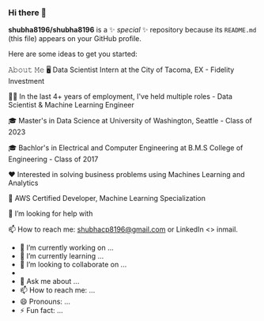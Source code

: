 ### Hi there 👋


**shubha8196/shubha8196** is a ✨ _special_ ✨ repository because its `README.md` (this file) appears on your GitHub profile.

Here are some ideas to get you started:

𝙰𝚋𝚘𝚞𝚝 𝙼𝚎
🖥 Data Scientist Intern at the City of Tacoma, EX - Fidelity Investment 

👨‍💼 In the last 4+ years of employment, I've held multiple roles - Data Scientist & Machine Learning Engineer

🎓 Master's in Data Science at University of Washington, Seattle - Class of 2023

🎓 Bachlor's in Electrical and Computer Engineering at B.M.S College of Engineering - Class of 2017

❤️ Interested in solving business problems using Machines Learning and Analytics

🥇 AWS Certified Developer, Machine Learning Specialization



🤔 I’m looking for help with 

📫 How to reach me: shubhacp8196@gmail.com or LinkedIn <> inmail.

- 🔭 I’m currently working on ...
- 🌱 I’m currently learning ...
- 👯 I’m looking to collaborate on ...
- 
- 💬 Ask me about ...
- 📫 How to reach me: ...
- 😄 Pronouns: ...
- ⚡ Fun fact: ...

